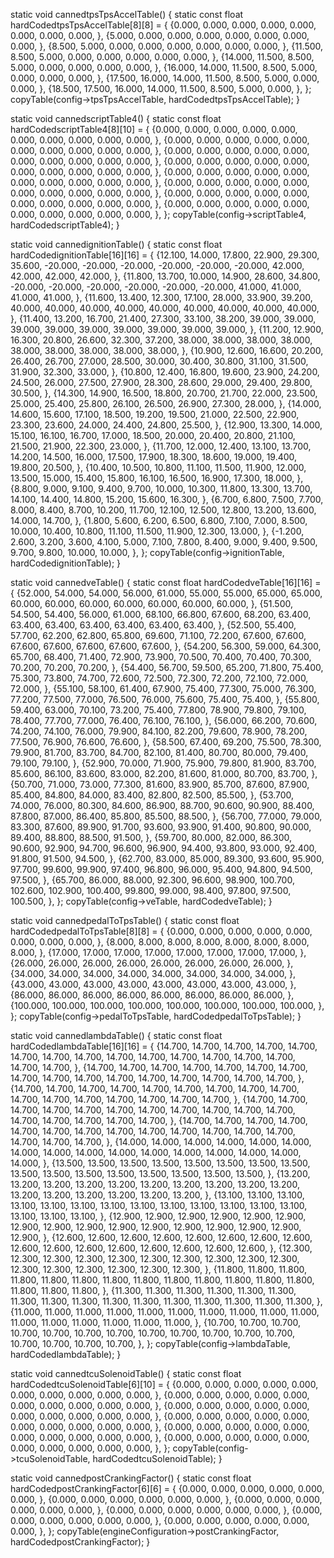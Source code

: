 static void cannedtpsTpsAccelTable() {
	static const float hardCodedtpsTpsAccelTable[8][8] = {
{0.000,	0.000,	0.000,	0.000,	0.000,	0.000,	0.000,	0.000,	},
{5.000,	0.000,	0.000,	0.000,	0.000,	0.000,	0.000,	0.000,	},
{8.500,	5.000,	0.000,	0.000,	0.000,	0.000,	0.000,	0.000,	},
{11.500,	8.500,	5.000,	0.000,	0.000,	0.000,	0.000,	0.000,	},
{14.000,	11.500,	8.500,	5.000,	0.000,	0.000,	0.000,	0.000,	},
{16.000,	14.000,	11.500,	8.500,	5.000,	0.000,	0.000,	0.000,	},
{17.500,	16.000,	14.000,	11.500,	8.500,	5.000,	0.000,	0.000,	},
{18.500,	17.500,	16.000,	14.000,	11.500,	8.500,	5.000,	0.000,	},
};
	copyTable(config->tpsTpsAccelTable, hardCodedtpsTpsAccelTable);
}

static void cannedscriptTable4() {
	static const float hardCodedscriptTable4[8][10] = {
{0.000,	0.000,	0.000,	0.000,	0.000,	0.000,	0.000,	0.000,	0.000,	0.000,	},
{0.000,	0.000,	0.000,	0.000,	0.000,	0.000,	0.000,	0.000,	0.000,	0.000,	},
{0.000,	0.000,	0.000,	0.000,	0.000,	0.000,	0.000,	0.000,	0.000,	0.000,	},
{0.000,	0.000,	0.000,	0.000,	0.000,	0.000,	0.000,	0.000,	0.000,	0.000,	},
{0.000,	0.000,	0.000,	0.000,	0.000,	0.000,	0.000,	0.000,	0.000,	0.000,	},
{0.000,	0.000,	0.000,	0.000,	0.000,	0.000,	0.000,	0.000,	0.000,	0.000,	},
{0.000,	0.000,	0.000,	0.000,	0.000,	0.000,	0.000,	0.000,	0.000,	0.000,	},
{0.000,	0.000,	0.000,	0.000,	0.000,	0.000,	0.000,	0.000,	0.000,	0.000,	},
};
	copyTable(config->scriptTable4, hardCodedscriptTable4);
}

static void cannedignitionTable() {
	static const float hardCodedignitionTable[16][16] = {
{12.100,	14.000,	17.800,	22.900,	29.300,	35.600,	-20.000,	-20.000,	-20.000,	-20.000,	-20.000,	-20.000,	42.000,	42.000,	42.000,	42.000,	},
{11.800,	13.700,	10.000,	14.900,	28.600,	34.800,	-20.000,	-20.000,	-20.000,	-20.000,	-20.000,	-20.000,	41.000,	41.000,	41.000,	41.000,	},
{11.600,	13.400,	12.300,	17.100,	28.000,	33.900,	39.200,	40.000,	40.000,	40.000,	40.000,	40.000,	40.000,	40.000,	40.000,	40.000,	},
{11.400,	13.200,	16.700,	21.400,	27.300,	33.100,	38.200,	39.000,	39.000,	39.000,	39.000,	39.000,	39.000,	39.000,	39.000,	39.000,	},
{11.200,	12.900,	16.300,	20.800,	26.600,	32.300,	37.200,	38.000,	38.000,	38.000,	38.000,	38.000,	38.000,	38.000,	38.000,	38.000,	},
{10.900,	12.600,	16.600,	20.200,	26.400,	26.700,	27.000,	28.500,	30.000,	30.400,	30.800,	31.100,	31.500,	31.900,	32.300,	33.000,	},
{10.800,	12.400,	16.800,	19.600,	23.900,	24.200,	24.500,	26.000,	27.500,	27.900,	28.300,	28.600,	29.000,	29.400,	29.800,	30.500,	},
{14.300,	14.900,	16.500,	18.800,	20.700,	21.700,	22.000,	23.500,	25.000,	25.400,	25.800,	26.100,	26.500,	26.900,	27.300,	28.000,	},
{14.000,	14.600,	15.600,	17.100,	18.500,	19.200,	19.500,	21.000,	22.500,	22.900,	23.300,	23.600,	24.000,	24.400,	24.800,	25.500,	},
{12.900,	13.300,	14.000,	15.100,	16.100,	16.700,	17.000,	18.500,	20.000,	20.400,	20.800,	21.100,	21.500,	21.900,	22.300,	23.000,	},
{11.700,	12.000,	12.400,	13.100,	13.700,	14.200,	14.500,	16.000,	17.500,	17.900,	18.300,	18.600,	19.000,	19.400,	19.800,	20.500,	},
{10.400,	10.500,	10.800,	11.100,	11.500,	11.900,	12.000,	13.500,	15.000,	15.400,	15.800,	16.100,	16.500,	16.900,	17.300,	18.000,	},
{8.800,	9.000,	9.100,	9.400,	9.700,	10.000,	10.300,	11.800,	13.300,	13.700,	14.100,	14.400,	14.800,	15.200,	15.600,	16.300,	},
{6.700,	6.800,	7.500,	7.700,	8.000,	8.400,	8.700,	10.200,	11.700,	12.100,	12.500,	12.800,	13.200,	13.600,	14.000,	14.700,	},
{1.800,	5.600,	6.200,	6.500,	6.800,	7.100,	7.000,	8.500,	10.000,	10.400,	10.800,	11.100,	11.500,	11.900,	12.300,	13.000,	},
{-1.200,	2.600,	3.200,	3.600,	4.100,	5.000,	7.100,	7.800,	8.400,	9.000,	9.400,	9.500,	9.700,	9.800,	10.000,	10.000,	},
};
	copyTable(config->ignitionTable, hardCodedignitionTable);
}

static void cannedveTable() {
	static const float hardCodedveTable[16][16] = {
{52.000,	54.000,	54.000,	56.000,	61.000,	55.000,	55.000,	65.000,	65.000,	60.000,	60.000,	60.000,	60.000,	60.000,	60.000,	60.000,	},
{51.500,	54.500,	54.400,	56.000,	61.000,	68.100,	66.800,	67.600,	68.200,	63.400,	63.400,	63.400,	63.400,	63.400,	63.400,	63.400,	},
{52.500,	55.400,	57.700,	62.200,	62.800,	65.800,	69.600,	71.100,	72.200,	67.600,	67.600,	67.600,	67.600,	67.600,	67.600,	67.600,	},
{54.200,	56.300,	59.000,	64.300,	65.700,	68.400,	71.400,	72.900,	73.900,	70.500,	70.400,	70.400,	70.300,	70.200,	70.200,	70.200,	},
{54.400,	56.700,	59.500,	65.200,	71.800,	75.400,	75.300,	73.800,	74.700,	72.600,	72.500,	72.300,	72.200,	72.100,	72.000,	72.000,	},
{55.100,	58.100,	61.400,	67.900,	75.400,	77.300,	75.000,	76.300,	77.200,	77.500,	77.000,	76.500,	76.000,	75.600,	75.400,	75.400,	},
{55.800,	59.400,	63.000,	70.100,	73.200,	75.400,	77.800,	78.900,	79.800,	79.100,	78.400,	77.700,	77.000,	76.400,	76.100,	76.100,	},
{56.000,	66.200,	70.600,	74.200,	74.100,	76.000,	79.900,	84.100,	82.200,	79.600,	78.900,	78.200,	77.500,	76.900,	76.600,	76.600,	},
{58.500,	67.400,	69.200,	75.500,	78.300,	79.900,	81.700,	83.700,	84.700,	82.100,	81.400,	80.700,	80.000,	79.400,	79.100,	79.100,	},
{52.900,	70.000,	71.900,	75.900,	79.800,	81.900,	83.700,	85.600,	86.100,	83.600,	83.000,	82.200,	81.600,	81.000,	80.700,	83.700,	},
{50.700,	71.000,	73.000,	77.300,	81.600,	83.900,	85.700,	87.600,	87.900,	85.400,	84.800,	84.000,	83.400,	82.800,	82.500,	85.500,	},
{53.700,	74.000,	76.000,	80.300,	84.600,	86.900,	88.700,	90.600,	90.900,	88.400,	87.800,	87.000,	86.400,	85.800,	85.500,	88.500,	},
{56.700,	77.000,	79.000,	83.300,	87.600,	89.900,	91.700,	93.600,	93.900,	91.400,	90.800,	90.000,	89.400,	88.800,	88.500,	91.500,	},
{59.700,	80.000,	82.000,	86.300,	90.600,	92.900,	94.700,	96.600,	96.900,	94.400,	93.800,	93.000,	92.400,	91.800,	91.500,	94.500,	},
{62.700,	83.000,	85.000,	89.300,	93.600,	95.900,	97.700,	99.600,	99.900,	97.400,	96.800,	96.000,	95.400,	94.800,	94.500,	97.500,	},
{65.700,	86.000,	88.000,	92.300,	96.600,	98.900,	100.700,	102.600,	102.900,	100.400,	99.800,	99.000,	98.400,	97.800,	97.500,	100.500,	},
};
	copyTable(config->veTable, hardCodedveTable);
}

static void cannedpedalToTpsTable() {
	static const float hardCodedpedalToTpsTable[8][8] = {
{0.000,	0.000,	0.000,	0.000,	0.000,	0.000,	0.000,	0.000,	},
{8.000,	8.000,	8.000,	8.000,	8.000,	8.000,	8.000,	8.000,	},
{17.000,	17.000,	17.000,	17.000,	17.000,	17.000,	17.000,	17.000,	},
{26.000,	26.000,	26.000,	26.000,	26.000,	26.000,	26.000,	26.000,	},
{34.000,	34.000,	34.000,	34.000,	34.000,	34.000,	34.000,	34.000,	},
{43.000,	43.000,	43.000,	43.000,	43.000,	43.000,	43.000,	43.000,	},
{86.000,	86.000,	86.000,	86.000,	86.000,	86.000,	86.000,	86.000,	},
{100.000,	100.000,	100.000,	100.000,	100.000,	100.000,	100.000,	100.000,	},
};
	copyTable(config->pedalToTpsTable, hardCodedpedalToTpsTable);
}

static void cannedlambdaTable() {
	static const float hardCodedlambdaTable[16][16] = {
{14.700,	14.700,	14.700,	14.700,	14.700,	14.700,	14.700,	14.700,	14.700,	14.700,	14.700,	14.700,	14.700,	14.700,	14.700,	14.700,	},
{14.700,	14.700,	14.700,	14.700,	14.700,	14.700,	14.700,	14.700,	14.700,	14.700,	14.700,	14.700,	14.700,	14.700,	14.700,	14.700,	},
{14.700,	14.700,	14.700,	14.700,	14.700,	14.700,	14.700,	14.700,	14.700,	14.700,	14.700,	14.700,	14.700,	14.700,	14.700,	14.700,	},
{14.700,	14.700,	14.700,	14.700,	14.700,	14.700,	14.700,	14.700,	14.700,	14.700,	14.700,	14.700,	14.700,	14.700,	14.700,	14.700,	},
{14.700,	14.700,	14.700,	14.700,	14.700,	14.700,	14.700,	14.700,	14.700,	14.700,	14.700,	14.700,	14.700,	14.700,	14.700,	14.700,	},
{14.000,	14.000,	14.000,	14.000,	14.000,	14.000,	14.000,	14.000,	14.000,	14.000,	14.000,	14.000,	14.000,	14.000,	14.000,	14.000,	},
{13.500,	13.500,	13.500,	13.500,	13.500,	13.500,	13.500,	13.500,	13.500,	13.500,	13.500,	13.500,	13.500,	13.500,	13.500,	13.500,	},
{13.200,	13.200,	13.200,	13.200,	13.200,	13.200,	13.200,	13.200,	13.200,	13.200,	13.200,	13.200,	13.200,	13.200,	13.200,	13.200,	},
{13.100,	13.100,	13.100,	13.100,	13.100,	13.100,	13.100,	13.100,	13.100,	13.100,	13.100,	13.100,	13.100,	13.100,	13.100,	13.100,	},
{12.900,	12.900,	12.900,	12.900,	12.900,	12.900,	12.900,	12.900,	12.900,	12.900,	12.900,	12.900,	12.900,	12.900,	12.900,	12.900,	},
{12.600,	12.600,	12.600,	12.600,	12.600,	12.600,	12.600,	12.600,	12.600,	12.600,	12.600,	12.600,	12.600,	12.600,	12.600,	12.600,	},
{12.300,	12.300,	12.300,	12.300,	12.300,	12.300,	12.300,	12.300,	12.300,	12.300,	12.300,	12.300,	12.300,	12.300,	12.300,	12.300,	},
{11.800,	11.800,	11.800,	11.800,	11.800,	11.800,	11.800,	11.800,	11.800,	11.800,	11.800,	11.800,	11.800,	11.800,	11.800,	11.800,	},
{11.300,	11.300,	11.300,	11.300,	11.300,	11.300,	11.300,	11.300,	11.300,	11.300,	11.300,	11.300,	11.300,	11.300,	11.300,	11.300,	},
{11.000,	11.000,	11.000,	11.000,	11.000,	11.000,	11.000,	11.000,	11.000,	11.000,	11.000,	11.000,	11.000,	11.000,	11.000,	11.000,	},
{10.700,	10.700,	10.700,	10.700,	10.700,	10.700,	10.700,	10.700,	10.700,	10.700,	10.700,	10.700,	10.700,	10.700,	10.700,	10.700,	},
};
	copyTable(config->lambdaTable, hardCodedlambdaTable);
}

static void cannedtcuSolenoidTable() {
	static const float hardCodedtcuSolenoidTable[6][10] = {
{0.000,	0.000,	0.000,	0.000,	0.000,	0.000,	0.000,	0.000,	0.000,	0.000,	},
{0.000,	0.000,	0.000,	0.000,	0.000,	0.000,	0.000,	0.000,	0.000,	0.000,	},
{0.000,	0.000,	0.000,	0.000,	0.000,	0.000,	0.000,	0.000,	0.000,	0.000,	},
{0.000,	0.000,	0.000,	0.000,	0.000,	0.000,	0.000,	0.000,	0.000,	0.000,	},
{0.000,	0.000,	0.000,	0.000,	0.000,	0.000,	0.000,	0.000,	0.000,	0.000,	},
{0.000,	0.000,	0.000,	0.000,	0.000,	0.000,	0.000,	0.000,	0.000,	0.000,	},
};
	copyTable(config->tcuSolenoidTable, hardCodedtcuSolenoidTable);
}

static void cannedpostCrankingFactor() {
	static const float hardCodedpostCrankingFactor[6][6] = {
{0.000,	0.000,	0.000,	0.000,	0.000,	0.000,	},
{0.000,	0.000,	0.000,	0.000,	0.000,	0.000,	},
{0.000,	0.000,	0.000,	0.000,	0.000,	0.000,	},
{0.000,	0.000,	0.000,	0.000,	0.000,	0.000,	},
{0.000,	0.000,	0.000,	0.000,	0.000,	0.000,	},
{0.000,	0.000,	0.000,	0.000,	0.000,	0.000,	},
};
	copyTable(engineConfiguration->postCrankingFactor, hardCodedpostCrankingFactor);
}

